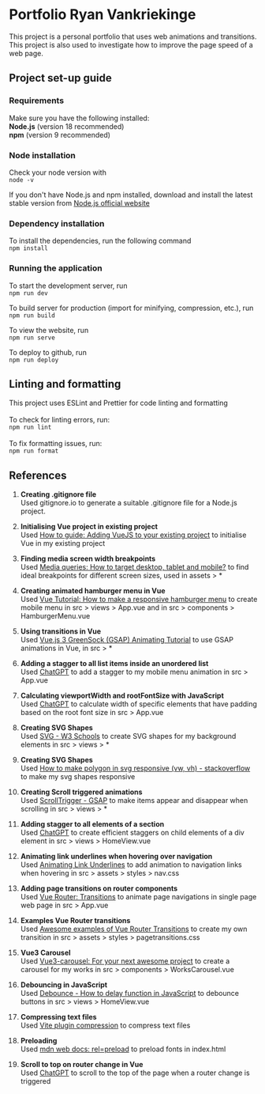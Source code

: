 # Portfolio Ryan Vankriekinge

This project is a personal portfolio that uses web animations and transitions. This project is also used to investigate how to improve the page speed of a web page.

## Project set-up guide

### Requirements

Make sure you have the following installed: <br>
**Node.js** (version 18 recommended)<br>
**npm** (version 9 recommended)

### Node installation

Check your node version with <br> `node -v`<br>

If you don't have Node.js and npm installed, download and install the latest stable version from [Node.js official website](https://nodejs.org/en/download/package-manager)

### Dependency installation

To install the dependencies, run the following command <br> `npm install`

### Running the application

To start the development server, run <br>
`npm run dev`

To build server for production (import for minifying, compression, etc.), run <br>
`npm run build`

To view the website, run <br>
`npm run serve`

To deploy to github, run <br>
`npm run deploy`

## Linting and formatting

This project uses ESLint and Prettier for code linting and formatting <br><br>
To check for linting errors, run: <br>
`npm run lint`<br><br>
To fix formatting issues, run: <br>
`npm run format`

## References

1. **Creating .gitignore file**  
   Used gitignore.io to generate a suitable .gitignore file for a Node.js project.

2. **Initialising Vue project in existing project**  
   Used [How to guide: Adding VueJS to your existing project](https://www.codemotion.com/magazine/frontend/javascript/how-to-guide-adding-vuejs-to-your-existing-project/) to initialise Vue in my existing project

3. **Finding media screen width breakpoints**  
   Used [Media queries: How to target desktop, tablet and mobile?](https://stackoverflow.com/questions/6370690/media-queries-how-to-target-desktop-tablet-and-mobile) to find ideal breakpoints for different screen sizes, used in assets > \*

4. **Creating animated hamburger menu in Vue**  
   Used [Vue Tutorial: How to make a responsive hamburger menu](https://piboutique.com/vue-tutorial-how-to-make-a-responsive-burger-menu/) to create mobile menu in src > views > App.vue and in src > components > HamburgerMenu.vue

5. **Using transitions in Vue**  
   Used [Vue.js 3 GreenSock (GSAP) Animating Tutorial](https://www.koderhq.com/tutorial/vue/animation-greensock-gsap/) to use GSAP animations in Vue, in src > \*

6. **Adding a stagger to all list items inside an unordered list**  
   Used [ChatGPT](https://chatgpt.com/share/672de058-d320-8002-9968-b17f2d091bc4) to add a stagger to my mobile menu animation in src > App.vue

7. **Calculating viewportWidth and rootFontSize with JavaScript**  
   Used [ChatGPT](https://chatgpt.com/share/672e145c-8f94-8002-81ec-acec53bd13d6) to calculate width of specific elements that have padding based on the root font size in src > App.vue

8. **Creating SVG Shapes**  
   Used [SVG <polygon> - W3 Schools](https://www.w3schools.com/graphics/svg_polygon.asp) to create SVG shapes for my background elements in src > views > \*

9. **Creating SVG Shapes**  
   Used [How to make polygon in svg responsive (vw, vh) - stackoverflow](https://stackoverflow.com/questions/69175636/how-to-make-polygon-in-svg-responsive-vw-vh) to make my svg shapes responsive

10. **Creating Scroll triggered animations**  
    Used [ScrollTrigger - GSAP](https://gsap.com/docs/v3/Plugins/ScrollTrigger/?page=1) to make items appear and disappear when scrolling in src > views > \*

11. **Adding stagger to all elements of a section**  
    Used [ChatGPT](https://chatgpt.com/share/6735d162-9c10-8002-8963-ae1732fc5a18) to create efficient staggers on child elements of a div element in src > views > HomeView.vue

12. **Animating link underlines when hovering over navigation**  
    Used [Animating Link Underlines](https://tobiasahlin.com/blog/css-trick-animating-link-underlines/) to add animation to navigation links when hovering in src > assets > styles > nav.css

13. **Adding page transitions on router components**  
    Used [Vue Router: Transitions](https://router.vuejs.org/guide/advanced/transitions) to animate page navigations in single page web page in src > App.vue

14. **Examples Vue Router transitions**  
    Used [Awesome examples of Vue Router Transitions](https://learnvue.co/articles/vue-router-transitions) to create my own transition in src > assets > styles > pagetransitions.css

15. **Vue3 Carousel**  
    Used [Vue3-carousel: For your next awesome project](https://vue3-carousel.ismail9k.com/) to create a carousel for my works in src > components > WorksCarousel.vue

16. **Debouncing in JavaScript**  
    Used [Debounce - How to delay function in JavaScript](https://www.freecodecamp.org/news/javascript-debounce-example/) to debounce buttons in src > views > HomeView.vue

17. **Compressing text files**  
    Used [Vite plugin compression](https://github.com/vbenjs/vite-plugin-compression) to compress text files

18. **Preloading**  
    Used [mdn web docs: rel=preload](https://developer.mozilla.org/en-US/docs/Web/HTML/Attributes/rel/preload) to preload fonts in index.html

19. **Scroll to top on router change in Vue**  
    Used [ChatGPT](https://chatgpt.com/share/6750579c-e654-8002-9ffe-f97d0db8329c) to scroll to the top of the page when a router change is triggered